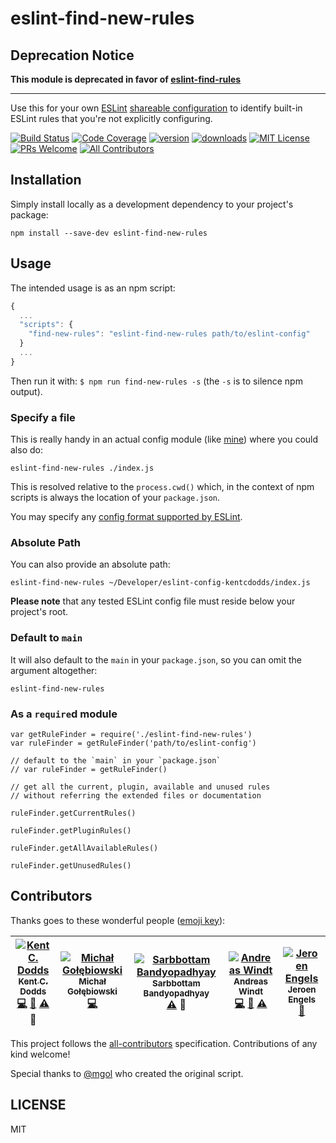 # eslint-find-new-rules

## Deprecation Notice

**This module is deprecated in favor of [eslint-find-rules](https://www.npmjs.com/package/eslint-find-rules/)**

---

Use this for your own [ESLint](http://eslint.org/) [shareable configuration](http://eslint.org/docs/developer-guide/shareable-configs)
to identify built-in ESLint rules that you're not explicitly configuring.

[![Build Status](https://img.shields.io/travis/kentcdodds/eslint-find-new-rules.svg?style=flat-square)](https://travis-ci.org/kentcdodds/eslint-find-new-rules)
[![Code Coverage](https://img.shields.io/codecov/c/github/kentcdodds/eslint-find-new-rules.svg?style=flat-square)](https://codecov.io/github/kentcdodds/eslint-find-new-rules)
[![version](https://img.shields.io/npm/v/eslint-find-new-rules.svg?style=flat-square)](http://npm.im/eslint-find-new-rules)
[![downloads](https://img.shields.io/npm/dm/eslint-find-new-rules.svg?style=flat-square)](http://npm-stat.com/charts.html?package=eslint-find-new-rules&from=2015-08-01)
[![MIT License](https://img.shields.io/npm/l/eslint-find-new-rules.svg?style=flat-square)](http://opensource.org/licenses/MIT)
[![PRs Welcome](https://img.shields.io/badge/PRs-welcome-brightgreen.svg?style=flat-square)](http://makeapullrequest.com)
[![All Contributors](https://img.shields.io/badge/all_contributors-5-orange.svg?style=flat-square)](#contributors)

## Installation

Simply install locally as a development dependency to your project's package:

```
npm install --save-dev eslint-find-new-rules
```

## Usage

The intended usage is as an npm script:

```javascript
{
  ...
  "scripts": {
    "find-new-rules": "eslint-find-new-rules path/to/eslint-config"
  }
  ...
}
```

Then run it with: `$ npm run find-new-rules -s` (the `-s` is to silence npm output).

### Specify a file

This is really handy in an actual config module (like [mine](https://github.com/kentcdodds/eslint-config-kentcdodds)) where you could also do:

```
eslint-find-new-rules ./index.js
```

This is resolved relative to the `process.cwd()` which, in the context of npm scripts is always the location of your `package.json`.

You may specify any [config format supported by ESLint](http://eslint.org/docs/user-guide/configuring).

### Absolute Path

You can also provide an absolute path:

```
eslint-find-new-rules ~/Developer/eslint-config-kentcdodds/index.js
```

**Please note** that any tested ESLint config file must reside below your project's root.

### Default to `main`

It will also default to the `main` in your `package.json`, so you can omit the argument altogether:

```
eslint-find-new-rules
```

### As a `require`d module

```
var getRuleFinder = require('./eslint-find-new-rules')
var ruleFinder = getRuleFinder('path/to/eslint-config')

// default to the `main` in your `package.json`
// var ruleFinder = getRuleFinder()

// get all the current, plugin, available and unused rules
// without referring the extended files or documentation

ruleFinder.getCurrentRules()

ruleFinder.getPluginRules()

ruleFinder.getAllAvailableRules()

ruleFinder.getUnusedRules()
```

## Contributors

Thanks goes to these wonderful people ([emoji key](https://github.com/kentcdodds/all-contributors#emoji-key)):

<!-- ALL-CONTRIBUTORS-LIST:START - Do not remove or modify this section -->
| [![Kent C. Dodds](https://avatars3.githubusercontent.com/u/1500684?v=3&s=100)<br /><sub>Kent C. Dodds</sub>](https://twitter.com/kentcdodds)<br />[💻](https://github.com/kentcdodds/eslint-find-new-rules/commits?author=kentcdodds) [📖](https://github.com/kentcdodds/eslint-find-new-rules/commits?author=kentcdodds) [⚠️](https://github.com/kentcdodds/eslint-find-new-rules/commits?author=kentcdodds) 👀 | [![Michał Gołębiowski](https://avatars3.githubusercontent.com/u/1758366?v=3&s=100)<br /><sub>Michał Gołębiowski</sub>](https://github.com/mgol)<br />[💻](https://github.com/kentcdodds/eslint-find-new-rules/commits?author=mgol) | [![Sarbbottam Bandyopadhyay](https://avatars1.githubusercontent.com/u/949380?v=3&s=100)<br /><sub>Sarbbottam Bandyopadhyay</sub>](https://twitter.com/sarbbottam)<br />[⚠️](https://github.com/kentcdodds/eslint-find-new-rules/commits?author=sarbbottam) 👀 | [![Andreas Windt](https://avatars1.githubusercontent.com/u/262436?v=3&s=100)<br /><sub>Andreas Windt</sub>](https://twitter.com/ta2edchimp)<br />[💻](https://github.com/kentcdodds/eslint-find-new-rules/commits?author=ta2edchimp) [📖](https://github.com/kentcdodds/eslint-find-new-rules/commits?author=ta2edchimp) [⚠️](https://github.com/kentcdodds/eslint-find-new-rules/commits?author=ta2edchimp) | [![Jeroen Engels](https://avatars.githubusercontent.com/u/3869412?v=3&s=100)<br /><sub>Jeroen Engels</sub>](https://github.com/jfmengels)<br />[📖](https://github.com/kentcdodds/eslint-find-new-rules/commits?author=jfmengels) |
| :---: | :---: | :---: | :---: | :---: |
<!-- ALL-CONTRIBUTORS-LIST:END -->

This project follows the [all-contributors](https://github.com/kentcdodds/all-contributors) specification.
Contributions of any kind welcome!

Special thanks to [@mgol](https://github.com/mgol) who created the original script.

## LICENSE

MIT
